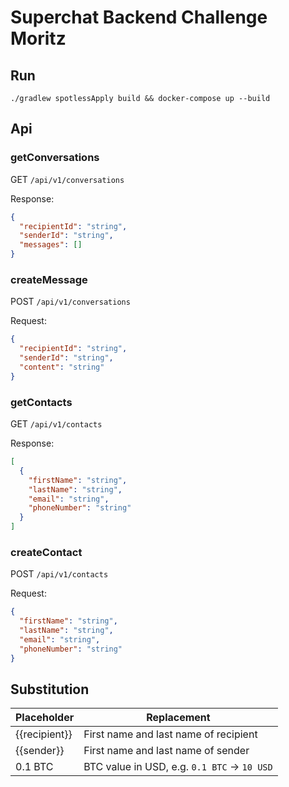 # Superchat Backend Challenge Moritz

## Run

```shell
./gradlew spotlessApply build && docker-compose up --build
```

## Api

### getConversations

GET `/api/v1/conversations`

Response:

```json
{
  "recipientId": "string",
  "senderId": "string",
  "messages": []
}
```

### createMessage

POST `/api/v1/conversations`

Request:

```json
{
  "recipientId": "string",
  "senderId": "string",
  "content": "string"
}
```

### getContacts

GET `/api/v1/contacts`

Response:

```json
[
  {
    "firstName": "string",
    "lastName": "string",
    "email": "string",
    "phoneNumber": "string"
  }
]
```

### createContact

POST `/api/v1/contacts`

Request:

```json
{
  "firstName": "string",
  "lastName": "string",
  "email": "string",
  "phoneNumber": "string"
}
```

## Substitution

| Placeholder   | Replacement                                  |
|---------------|----------------------------------------------|
| {{recipient}} | First name and last name of recipient        |
| {{sender}}    | First name and last name of sender           |
| 0.1 BTC       | BTC value in USD, e.g. `0.1 BTC` -> `10 USD` |
